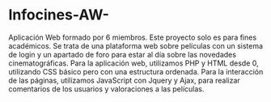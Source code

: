 # Infocines-AW-

Aplicación Web formado por 6 miembros.
Este proyecto solo es para fines académicos.
Se trata de una plataforma web sobre películas con un sistema de login y un apartado de foro para estar al día sobre las novedades cinematográficas.
Para la aplicación web, utilizamos PHP y HTML desde 0, utilizando CSS básico pero con una estructura ordenada. Para la interacción de las páginas, utilizamos JavaScript con Jquery y Ajax, 
para realizar comentarios de los usuarios y valoraciones a las películas.
